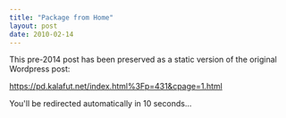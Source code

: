 ```yaml
---
title: "Package from Home"
layout: post
date: 2010-02-14
---
```


This pre-2014 post has been preserved as a static version of the original Wordpress post:

https://pd.kalafut.net/index.html%3Fp=431&cpage=1.html

You'll be redirected automatically in 10 seconds...

<head>
  <meta http-equiv="refresh" content="10;url=https://pd.kalafut.net/index.html%3Fp=431&cpage=1.html">
</head>

